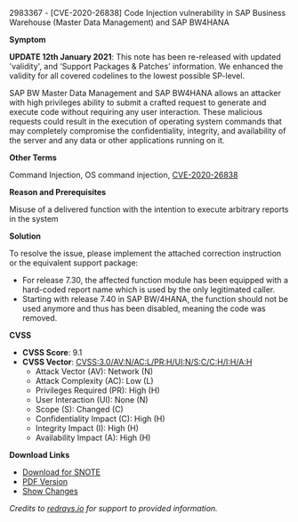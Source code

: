 2983367 - [CVE-2020-26838] Code Injection vulnerability in SAP Business Warehouse (Master Data Management) and SAP BW4HANA

**Symptom**

**UPDATE 12th January 2021**: This note has been re-released with updated 'validity', and ‘Support Packages & Patches’ information. We enhanced the validity for all covered codelines to the lowest possible SP-level.

SAP BW Master Data Management and SAP BW4HANA allows an attacker with high privileges ability to submit a crafted request to generate and execute code without requiring any user interaction. These malicious requests could result in the execution of operating system commands that may completely compromise the confidentiality, integrity, and availability of the server and any data or other applications running on it.

**Other Terms**

Command Injection, OS command injection, [CVE-2020-26838](https://cve.mitre.org/cgi-bin/cvename.cgi?name=CVE-2020-26838)

**Reason and Prerequisites**

Misuse of a delivered function with the intention to execute arbitrary reports in the system

**Solution**

To resolve the issue, please implement the attached correction instruction or the equivalent support package:

- For release 7.30, the affected function module has been equipped with a hard-coded report name which is used by the only legitimated caller.
- Starting with release 7.40 in SAP BW/4HANA, the function should not be used anymore and thus has been disabled, meaning the code was removed.

**CVSS**

- **CVSS Score**: 9.1
- **CVSS Vector**: [CVSS:3.0/AV:N/AC:L/PR:H/UI:N/S:C/C:H/I:H/A:H](https://www.first.org/cvss/v3-0/specification-document)
  - Attack Vector (AV): Network (N)
  - Attack Complexity (AC): Low (L)
  - Privileges Required (PR): High (H)
  - User Interaction (UI): None (N)
  - Scope (S): Changed (C)
  - Confidentiality Impact (C): High (H)
  - Integrity Impact (I): High (H)
  - Availability Impact (A): High (H)

**Download Links**

- [Download for SNOTE](https://notesdownloads.sap.com/note/0040000002070312020)
- [PDF Version](https://userapps.support.sap.com/sap/support/sfm/notes/print/0002983367?language=en-US&token=4B347EC58676394CFADC0BF3A4D829CE)
- [Show Changes](https://me.sap.com/notesLatestChanges/0002983367/E/diff)

*Credits to [redrays.io](https://redrays.io) for support to provided information.*